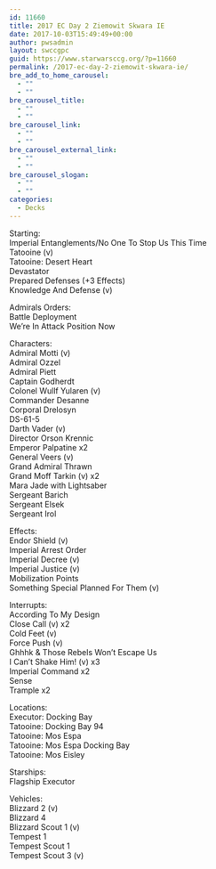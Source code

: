 ```yaml
---
id: 11660
title: 2017 EC Day 2 Ziemowit Skwara IE
date: 2017-10-03T15:49:49+00:00
author: pwsadmin
layout: swccgpc
guid: https://www.starwarsccg.org/?p=11660
permalink: /2017-ec-day-2-ziemowit-skwara-ie/
bre_add_to_home_carousel:
  - ""
  - ""
bre_carousel_title:
  - ""
  - ""
bre_carousel_link:
  - ""
  - ""
bre_carousel_external_link:
  - ""
  - ""
bre_carousel_slogan:
  - ""
  - ""
categories:
  - Decks
---
```

Starting:  
Imperial Entanglements/No One To Stop Us This Time  
Tatooine (v)  
Tatooine: Desert Heart  
Devastator  
Prepared Defenses (+3 Effects)  
Knowledge And Defense (v)

Admirals Orders:  
Battle Deployment  
We’re In Attack Position Now 

Characters:  
Admiral Motti (v)  
Admiral Ozzel  
Admiral Piett  
Captain Godherdt  
Colonel Wullf Yularen (v)  
Commander Desanne  
Corporal Drelosyn  
DS-61-5  
Darth Vader (v)  
Director Orson Krennic  
Emperor Palpatine x2  
General Veers (v)  
Grand Admiral Thrawn  
Grand Moff Tarkin (v) x2  
Mara Jade with Lightsaber  
Sergeant Barich  
Sergeant Elsek  
Sergeant Irol

Effects:  
Endor Shield (v)  
Imperial Arrest Order  
Imperial Decree (v)  
Imperial Justice (v)  
Mobilization Points  
Something Special Planned For Them (v)

Interrupts:  
According To My Design  
Close Call (v) x2  
Cold Feet (v)  
Force Push (v)  
Ghhhk & Those Rebels Won’t Escape Us  
I Can’t Shake Him! (v) x3  
Imperial Command x2  
Sense  
Trample x2

Locations:  
Executor: Docking Bay  
Tatooine: Docking Bay 94  
Tatooine: Mos Espa  
Tatooine: Mos Espa Docking Bay  
Tatooine: Mos Eisley

Starships:  
Flagship Executor

Vehicles:  
Blizzard 2 (v)  
Blizzard 4  
Blizzard Scout 1 (v)  
Tempest 1  
Tempest Scout 1  
Tempest Scout 3 (v)